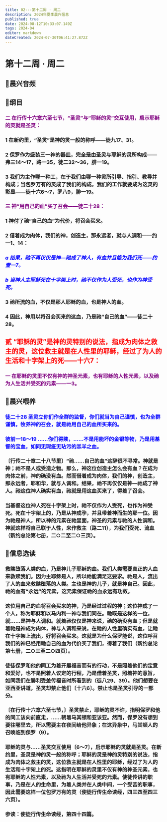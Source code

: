 ```yaml
---
title: 02---第十二周 · 周二
description: 2024年夏季晨兴信息
published: true
date: 2024-08-12T10:33:07.149Z
tags: 2024-04
editor: markdown
dateCreated: 2024-07-30T06:41:27.872Z
---
```


# 第十二周 · 周二
## 🎵晨兴音频

## 📖纲目

### <font color=purple>二    在行传十六章六至七节，“圣灵”与“耶稣的灵”交互使用，启示耶稣的灵就是圣灵：</font>

### 1    在新约里，“圣灵”是神的灵一般的称呼——徒九17、31。

### 2    保罗作为盛装三一神的器皿，完全是由圣灵与耶稣的灵所构成——弗三14～17，路一35，徒二32～36，腓一19。

### 3    我们为主作哪一种工，在于我们由哪一种灵所引导、指引、教导并构成；当包罗万有的灵成了我们的构成，我们的工作就要成为这灵的彰显——徒十六6～7，罗八9，腓一19。

### <font color=purple>三    神“用自己的血”买了召会——徒二十28：</font>

### 1    神付了祂“自己的血”为代价，将召会买来。

### 2    借着成为肉体，我们的神，创造主，那永远者，就与人调和——约一1、14：

### <font color=blue>*a    结果，祂不再仅仅是神—祂成了神人，有血并且能为我们死——约壹一7。*</font>

### <font color=blue>*b    当神人主耶稣死在十字架上时，祂不仅作为人受死，也作为神受死。*</font>

### 3    祂所流的血，不仅是那人耶稣的血，也是神人的血。

### 4    因此，神用以将召会买来的这血，乃是祂“自己的血”——徒二十28。

## <font color=red>**贰    “耶稣的灵”是神的灵特别的说法，指成为肉体之救主的灵，这位救主就是在人性里的耶稣，经过了为人的生活和十字架上的死——十六7：**</font>

### <font color=purple>一    在耶稣的灵里不仅有神的神圣元素，也有耶稣的人性元素，以及祂为人生活并受死的元素——一3。</font>

## 📖晨兴喂养

### <font color=blue>徒二十28    圣灵立你们作全群的监督，你们就当为自己谨慎，也为全群谨慎，牧养神的召会，就是祂用自己的血所买来的。</font>

### <font color=blue>彼前一18～19    ……你们得赎，……不是用能坏的金银等物，乃是用基督的宝血，如同无瑕疵无玷污的羔羊之血。</font>

### 〔行传二十章二十八节里〕“祂……自己的血”这辞很不寻常。神就是神；祂不是人或受造之物。那么，神这位创造主怎么会有血？在成为肉体之前，神的确没有血。然而借着成为肉体，我们的神，创造主，那永远者，耶和华，就与人调和。结果，祂不再仅仅是神—祂成了神人。祂这位神人确实有血，祂就是用这血买来了，得着了召会。

### 当基督这位神人死在十字架上时，祂不仅作为人受死，也作为神受死。死在十字架上的，乃是从神成孕，并且带着神而生的那一位。因为祂是神人，所以神的元素在祂里面，神圣的元素与祂的人性调和。神就这样将自己联于人性，来作救主（路二11），为我们受死、流血（新约总论第七册，二○二至二○三页）。

## 📖信息选读

### 救赎堕落人类的血，乃是神儿子耶稣的血。我们人类需要真正的人血来救赎我们。因为主耶稣是人，所以祂能满足这要求。祂是人，流出了人的血来救赎堕落的人类。主也是神的儿子，就是神自己。因此，祂的血有“永远”的元素，这元素保证祂的血永远有功效。

### 这位用自己的血将召会买来的神，乃是经过过程的神；这位神成了一个人，称为耶稣和以马内利—神与我们同在。祂既是这样的一位，就……是神与人调和。就着祂仅仅是神来说，祂的确没有血；但是就着祂是神成为肉体，神与人调和来说，在祂的人性里确实有血，让祂在十字架上流出，好将召会买来。这就是为什么保罗能说，这位呼召我们的神已经用祂自己的血为代价买了我们，得着了我们（新约总论第七册，二○三至二○四页）。

### 使徒保罗和他的同工为着开展福音而有的行动，不是照着他们的定意和爱好，也不是照着人议定的行程，乃是借着圣灵，照着神的意旨，如同我们在腓利受差传福音时所看到的（徒八29、39）。他们想要在亚西亚讲道，圣灵却禁止他们〔十六6〕。禁止也是圣灵引导的一部分。

### 〔在行传十六章六至七节，〕圣灵禁止，耶稣的灵不许，指明保罗和他的同工该向前直走，……朝着马其顿和亚该亚。然而，保罗没有想到要往哪里去，所以需要主在夜间给他异象；在这异象中，马其顿人的召唤临到保罗（9）。

### 耶稣的灵与……圣灵交互使用〔6～7〕，启示耶稣的灵就是圣灵。在新约里，圣灵是神的灵一般的称呼；耶稣的灵是神的灵特别的说法，指成为肉体之救主的灵，这位救主就是在人性里的耶稣，经过了为人的生活和十字架上的死。这指明在耶稣的灵里不仅有神的神圣元素，也有耶稣的人性元素，以及祂为人生活并受死的元素。使徒传讲的职事，乃是在人的生命里，为着人类并在人类中间，一个受苦的职事，因此需要这样一位包罗万有的灵（使徒行传生命读经，四三四至四三六页）。

### 参读：使徒行传生命读经，第四十四篇。

<!-- Google tag (gtag.js) -->
<script async src="https://www.googletagmanager.com/gtag/js?id=G-1P8709Z16T"></script>
<script>
  window.dataLayer = window.dataLayer || [];
  function gtag(){dataLayer.push(arguments);}
  gtag('js', new Date());

  gtag('config', 'G-1P8709Z16T');
</script>